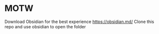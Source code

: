 # MOTW

Download Obsidian for the best experience https://obsidian.md/
Clone this repo and use obsidian to open the folder
